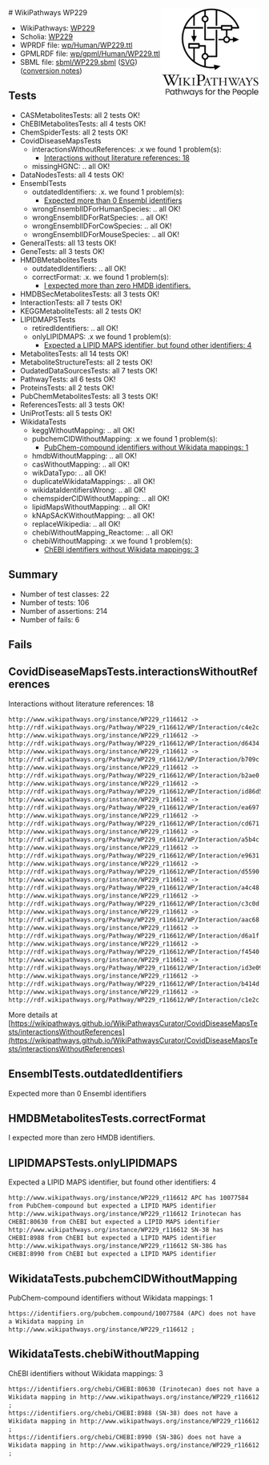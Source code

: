 <img style="float: right; width: 200px" src="../logo.png" />
# WikiPathways WP229

* WikiPathways: [WP229](https://identifiers.org/wikipathways:WP229)
* Scholia: [WP229](https://scholia.toolforge.org/wikipathways/WP229)
* WPRDF file: [wp/Human/WP229.ttl](../wp/Human/WP229.ttl)
* GPMLRDF file: [wp/gpml/Human/WP229.ttl](../wp/gpml/Human/WP229.ttl)
* SBML file: [sbml/WP229.sbml](../sbml/WP229.sbml) ([SVG](../sbml/WP229.svg)) ([conversion notes](../sbml/WP229.txt))

## Tests
* CASMetabolitesTests: all 2 tests OK!
* ChEBIMetabolitesTests: all 4 tests OK!
* ChemSpiderTests: all 2 tests OK!
* CovidDiseaseMapsTests
    * interactionsWithoutReferences: .x we found 1 problem(s):
        * [Interactions without literature references: 18](#9701cce9)
    * missingHGNC: .. all OK!
* DataNodesTests: all 4 tests OK!
* EnsemblTests
    * outdatedIdentifiers: .x. we found 1 problem(s):
        * [Expected more than 0 Ensembl identifiers](#f44398b7)
    * wrongEnsemblIDForHumanSpecies: .. all OK!
    * wrongEnsemblIDForRatSpecies: .. all OK!
    * wrongEnsemblIDForCowSpecies: .. all OK!
    * wrongEnsemblIDForMouseSpecies: .. all OK!
* GeneralTests: all 13 tests OK!
* GeneTests: all 3 tests OK!
* HMDBMetabolitesTests
    * outdatedIdentifiers: .. all OK!
    * correctFormat: .x. we found 1 problem(s):
        * [I expected more than zero HMDB identifiers.](#ad154c1e)
* HMDBSecMetabolitesTests: all 3 tests OK!
* InteractionTests: all 7 tests OK!
* KEGGMetaboliteTests: all 2 tests OK!
* LIPIDMAPSTests
    * retiredIdentifiers: .. all OK!
    * onlyLIPIDMAPS: .x we found 1 problem(s):
        * [Expected a LIPID MAPS identifier, but found other identifiers: 4](#48cc60bb)
* MetabolitesTests: all 14 tests OK!
* MetaboliteStructureTests: all 2 tests OK!
* OudatedDataSourcesTests: all 7 tests OK!
* PathwayTests: all 6 tests OK!
* ProteinsTests: all 2 tests OK!
* PubChemMetabolitesTests: all 3 tests OK!
* ReferencesTests: all 3 tests OK!
* UniProtTests: all 5 tests OK!
* WikidataTests
    * keggWithoutMapping: .. all OK!
    * pubchemCIDWithoutMapping: .x we found 1 problem(s):
        * [PubChem-compound identifiers without Wikidata mappings: 1](#e6d6fbf)
    * hmdbWithoutMapping: .. all OK!
    * casWithoutMapping: .. all OK!
    * wikDataTypo: .. all OK!
    * duplicateWikidataMappings: .. all OK!
    * wikidataIdentifiersWrong: .. all OK!
    * chemspiderCIDWithoutMapping: .. all OK!
    * lipidMapsWithoutMapping: .. all OK!
    * kNApSAcKWithoutMapping: .. all OK!
    * replaceWikipedia: .. all OK!
    * chebiWithoutMapping_Reactome: .. all OK!
    * chebiWithoutMapping: .x we found 1 problem(s):
        * [ChEBI identifiers without Wikidata mappings: 3](#a8d554cf)


## Summary

* Number of test classes: 22
* Number of tests: 106
* Number of assertions: 214
* Number of fails: 6

## Fails

<a name="9701cce9" />

## CovidDiseaseMapsTests.interactionsWithoutReferences

Interactions without literature references: 18
```
http://www.wikipathways.org/instance/WP229_r116612 -> http://rdf.wikipathways.org/Pathway/WP229_r116612/WP/Interaction/c4e2c
http://www.wikipathways.org/instance/WP229_r116612 -> http://rdf.wikipathways.org/Pathway/WP229_r116612/WP/Interaction/d6434
http://www.wikipathways.org/instance/WP229_r116612 -> http://rdf.wikipathways.org/Pathway/WP229_r116612/WP/Interaction/b709c
http://www.wikipathways.org/instance/WP229_r116612 -> http://rdf.wikipathways.org/Pathway/WP229_r116612/WP/Interaction/b2ae0
http://www.wikipathways.org/instance/WP229_r116612 -> http://rdf.wikipathways.org/Pathway/WP229_r116612/WP/Interaction/id86d54c24
http://www.wikipathways.org/instance/WP229_r116612 -> http://rdf.wikipathways.org/Pathway/WP229_r116612/WP/Interaction/ea697
http://www.wikipathways.org/instance/WP229_r116612 -> http://rdf.wikipathways.org/Pathway/WP229_r116612/WP/Interaction/cd671
http://www.wikipathways.org/instance/WP229_r116612 -> http://rdf.wikipathways.org/Pathway/WP229_r116612/WP/Interaction/a5b4c
http://www.wikipathways.org/instance/WP229_r116612 -> http://rdf.wikipathways.org/Pathway/WP229_r116612/WP/Interaction/e9631
http://www.wikipathways.org/instance/WP229_r116612 -> http://rdf.wikipathways.org/Pathway/WP229_r116612/WP/Interaction/d5590
http://www.wikipathways.org/instance/WP229_r116612 -> http://rdf.wikipathways.org/Pathway/WP229_r116612/WP/Interaction/a4c48
http://www.wikipathways.org/instance/WP229_r116612 -> http://rdf.wikipathways.org/Pathway/WP229_r116612/WP/Interaction/c3c0d
http://www.wikipathways.org/instance/WP229_r116612 -> http://rdf.wikipathways.org/Pathway/WP229_r116612/WP/Interaction/aac68
http://www.wikipathways.org/instance/WP229_r116612 -> http://rdf.wikipathways.org/Pathway/WP229_r116612/WP/Interaction/d6a1f
http://www.wikipathways.org/instance/WP229_r116612 -> http://rdf.wikipathways.org/Pathway/WP229_r116612/WP/Interaction/f4540
http://www.wikipathways.org/instance/WP229_r116612 -> http://rdf.wikipathways.org/Pathway/WP229_r116612/WP/Interaction/id3e0947ec
http://www.wikipathways.org/instance/WP229_r116612 -> http://rdf.wikipathways.org/Pathway/WP229_r116612/WP/Interaction/b414d
http://www.wikipathways.org/instance/WP229_r116612 -> http://rdf.wikipathways.org/Pathway/WP229_r116612/WP/Interaction/c1e2c
```

More details at [https://wikipathways.github.io/WikiPathwaysCurator/CovidDiseaseMapsTests/interactionsWithoutReferences](https://wikipathways.github.io/WikiPathwaysCurator/CovidDiseaseMapsTests/interactionsWithoutReferences)

<a name="f44398b7" />

## EnsemblTests.outdatedIdentifiers

Expected more than 0 Ensembl identifiers
<a name="ad154c1e" />

## HMDBMetabolitesTests.correctFormat

I expected more than zero HMDB identifiers.
<a name="48cc60bb" />

## LIPIDMAPSTests.onlyLIPIDMAPS

Expected a LIPID MAPS identifier, but found other identifiers: 4
```
http://www.wikipathways.org/instance/WP229_r116612 APC has 10077584 from PubChem-compound but expected a LIPID MAPS identifier
http://www.wikipathways.org/instance/WP229_r116612 Irinotecan has CHEBI:80630 from ChEBI but expected a LIPID MAPS identifier
http://www.wikipathways.org/instance/WP229_r116612 SN-38 has CHEBI:8988 from ChEBI but expected a LIPID MAPS identifier
http://www.wikipathways.org/instance/WP229_r116612 SN-38G has CHEBI:8990 from ChEBI but expected a LIPID MAPS identifier
```

<a name="e6d6fbf" />

## WikidataTests.pubchemCIDWithoutMapping

PubChem-compound identifiers without Wikidata mappings: 1
```
https://identifiers.org/pubchem.compound/10077584 (APC) does not have a Wikidata mapping in http://www.wikipathways.org/instance/WP229_r116612 ; 
```

<a name="a8d554cf" />

## WikidataTests.chebiWithoutMapping

ChEBI identifiers without Wikidata mappings: 3
```
https://identifiers.org/chebi/CHEBI:80630 (Irinotecan) does not have a Wikidata mapping in http://www.wikipathways.org/instance/WP229_r116612 ; 
https://identifiers.org/chebi/CHEBI:8988 (SN-38) does not have a Wikidata mapping in http://www.wikipathways.org/instance/WP229_r116612 ; 
https://identifiers.org/chebi/CHEBI:8990 (SN-38G) does not have a Wikidata mapping in http://www.wikipathways.org/instance/WP229_r116612 ; 
```

